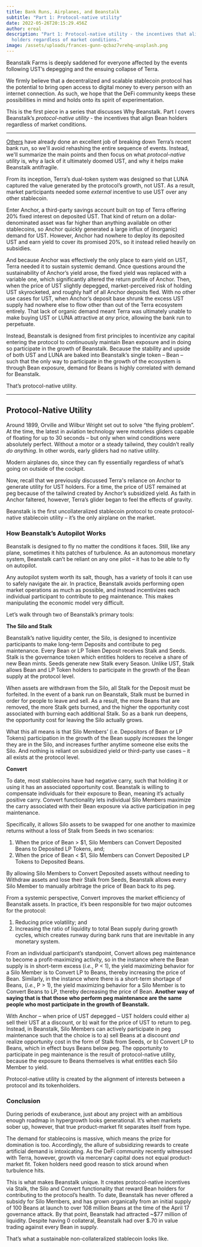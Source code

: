 ```yaml
---
title: Bank Runs, Airplanes, and Beanstalk
subtitle: "Part 1: Protocol-native utility"
date: 2022-05-26T20:15:29.456Z
author: ereal
description: "Part 1: Protocol-native utility - the incentives that align Bean
  holders regardless of market conditions."
image: /assets/uploads/frances-gunn-qcbaz7vrehq-unsplash.png
---
```

Beanstalk Farms is deeply saddened for everyone affected by the events following UST’s depegging and the ensuing collapse of Terra. 

We firmly believe that a decentralized and scalable stablecoin protocol has the potential to bring open access to digital money to every person with an internet connection. As such, we hope that the DeFi community keeps these possibilities in mind and holds onto its spirit of experimentation.

This is the first piece in a series that discusses Why Beanstalk. Part I covers Beanstalk’s *protocol-native utility* - the incentives that align Bean holders regardless of market conditions.

- - -

[Others](https://twitter.com/jonwu_/status/1523793482850050048?s=20&t=efsPdgRtAc_mfnIO0tppUA) have already done an excellent job of breaking down Terra’s recent bank run, so we'll avoid rehashing the entire sequence of events. Instead, we'll summarize the main points and then focus on what *protocol-native utility* is, why a lack of it ultimately doomed UST, and why it helps make Beanstalk antifragile.

From its inception, Terra’s dual-token system was designed so that LUNA captured the value generated by the protocol’s growth, not UST. As a result, market participants needed some *external* incentive to use UST over any other stablecoin.

Enter Anchor, a third-party savings account built on top of Terra offering 20% fixed interest on deposited UST. That kind of return on a dollar-denominated asset was far higher than anything available on other stablecoins, so Anchor quickly generated a large influx of (inorganic) demand for UST. However, Anchor had nowhere to deploy its deposited UST and earn yield to cover its promised 20%, so it instead relied heavily on subsidies.

And because Anchor was effectively the only place to earn yield on UST, Terra needed it to sustain systemic demand. Once questions around the sustainability of Anchor’s yield arose, the fixed yield was replaced with a variable one, which significantly altered the return profile of Anchor. Then, when the price of UST slightly depegged, market-perceived risk of holding UST skyrocketed, and roughly half of all Anchor deposits fled. With no other use cases for UST, when Anchor’s deposit base shrunk the excess UST supply had nowhere else to flow other than out of the Terra ecosystem entirely. That lack of organic demand meant Terra was ultimately unable to make buying UST or LUNA attractive at *any* price, allowing the bank run to perpetuate.

Instead, Beanstalk is designed from first principles to incentivize any capital entering the protocol to continuously maintain Bean exposure and in doing so participate in the growth of Beanstalk. Because the stability and upside of both UST and LUNA are baked into Beanstalk’s single token – Bean – such that the only way to participate in the growth of the ecosystem is through Bean exposure, demand for Beans is highly correlated with demand for Beanstalk. 

That’s protocol-native utility.

- - -

## Protocol-Native Utility

Around 1899, Orville and Wilbur Wright set out to solve “the flying problem”. At the time, the latest in aviation technology were motorless gliders capable of floating for up to 30 seconds – but only when wind conditions were absolutely perfect. Without a motor or a steady tailwind, they couldn’t really *do anything*. In other words, early gliders had no native utility.

Modern airplanes do, since they can fly essentially regardless of what’s going on outside of the cockpit. 

Now, recall that we previously discussed Terra's reliance on Anchor to generate utility for UST holders. For a time, the price of UST remained at peg because of the tailwind created by Anchor’s subsidized yield. As faith in Anchor faltered, however, Terra’s glider began to feel the effects of gravity.

Beanstalk is the first uncollateralized stablecoin protocol to create protocol-native stablecoin utility – it’s the only airplane on the market. 

### How Beanstalk’s Autopilot Works

Beanstalk is designed to fly no matter the conditions it faces. Still, like any plane, sometimes it hits patches of turbulence. As an autonomous monetary system, Beanstalk can’t be reliant on any one pilot – it has to be able to fly on autopilot. 

Any autopilot system worth its salt, though, has a variety of tools it can use to safely navigate the air. In practice, Beanstalk avoids performing open market operations as much as possible, and instead incentivizes each individual participant to contribute to peg maintenance. This makes manipulating the economic model very difficult. 

Let’s walk through two of Beanstalk’s primary tools:

**The Silo and Stalk**

Beanstalk’s native liquidity center, the Silo, is designed to incentivize participants to make long-term Deposits and contribute to peg maintenance. Every Bean or LP Token Deposit receives Stalk and Seeds. Stalk is the governance token which entitles holders to receive a share of new Bean mints. Seeds generate new Stalk every Season. Unlike UST, Stalk allows Bean and LP Token holders to participate in the growth of the Bean supply at the protocol level. 

When assets are withdrawn from the Silo, all Stalk for the Deposit must be forfeited. In the event of a bank run on Beanstalk, Stalk must be burned in order for people to leave and sell. As a result, the more Beans that are removed, the more Stalk gets burned, and the higher the opportunity cost associated with burning each additional Stalk. So as a bank run deepens, the opportunity cost for leaving the Silo actually grows.

What this all means is that Silo Members’ (i.e. Depositors of Bean or LP Tokens) participation in the growth of the Bean supply *increases* the longer they are in the Silo, and increases further anytime someone else exits the Silo. And nothing is reliant on subsidized yield or third-party use cases – it all exists at the protocol level.

**Convert**

To date, most stablecoins have had negative carry, such that holding it or using it has an associated opportunity cost. Beanstalk is willing to compensate individuals for their exposure to Bean, meaning it’s actually positive carry. Convert functionality lets individual Silo Members maximize the carry associated with their Bean exposure via active participation in peg maintenance. 

Specifically, it allows Silo assets to be swapped for one another to maximize returns without a loss of Stalk from Seeds in two scenarios:

1. When the price of Bean > $1, Silo Members can Convert Deposited Beans to Deposited LP Tokens, and;
2. When the price of Bean &lt; $1, Silo Members can Convert Deposited LP Tokens to Deposited Beans.

By allowing Silo Members to Convert Deposited assets without needing to Withdraw assets and lose their Stalk from Seeds, Beanstalk allows every Silo Member to manually arbitrage the price of Bean back to its peg.

From a systemic perspective, Convert improves the market efficiency of Beanstalk assets. In practice, it’s been responsible for two major outcomes for the protocol: 

1. Reducing price volatility; and
2. Increasing the ratio of liquidity to total Bean supply during growth cycles, which creates runway during bank runs that are inevitable in any monetary system.

From an individual participant’s standpoint, Convert allows peg maintenance to become a profit-maximizing activity, so in the instance where the Bean supply is in short-term excess (*i.e.*, P &lt; 1), the yield maximizing behavior for a Silo Member is to Convert LP to Beans, thereby increasing the price of Bean. Similarly, in the instance where there is a short-term shortage of Beans, (*i.e.*, P > 1), the yield maximizing behavior for a Silo Member is to Convert Beans to LP, thereby decreasing the price of Bean. **Another way of saying that is that those who perform peg maintenance are the same people who most participate in the growth of Beanstalk.** 

With Anchor – when price of UST depegged – UST holders could either a) sell their UST at a discount, or b) wait for the price of UST to return to peg. Instead, in Beanstalk, Silo Members can actively participate in peg maintenance such that the choice is to a) sell Beans at a discount *and* realize opportunity cost in the form of Stalk from Seeds, or b) Convert LP to Beans, which in effect buys Beans below peg. The opportunity to participate in peg maintenance is the result of protocol-native utility, because the exposure to Beans themselves is what entitles each Silo Member to yield. 

Protocol-native utility is created by  the alignment of interests between a protocol and its tokenholders. 

### Conclusion

During periods of exuberance, just about any project with an ambitious enough roadmap in hypergrowth looks generational. It’s when markets sober up, however, that true product-market fit separates itself from hype. 

The demand for stablecoins is massive, which means the prize for domination is too. Accordingly, the allure of subsidizing rewards to create artificial demand is intoxicating. As the DeFi community recently witnessed with Terra, however, growth via mercenary capital does not equal product-market fit. Token holders need good reason to stick around when turbulence hits.

This is what makes Beanstalk unique. It creates protocol-native incentives via Stalk, the Silo and Convert functionality that reward Bean holders for contributing to the protocol’s health. To date, Beanstalk has never offered a subsidy for Silo Members, and has grown organically from an initial supply of 100 Beans at launch to over 108 million Beans at the time of the April 17 governance attack. By that point, Beanstalk had attracted ~$77 million of liquidity. Despite having 0 collateral, Beanstalk had over $.70 in value trading against every Bean in supply. 

That’s what a sustainable non-collateralized stablecoin looks like.